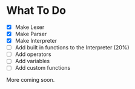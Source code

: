 # What To Do

 - [x] Make Lexer
 - [x] Make Parser
 - [x] Make Interpreter
 - [ ] Add built in functions to the Interpreter (20%)
 - [ ] Add operators
 - [ ] Add variables
 - [ ] Add custom functions

More coming soon.
